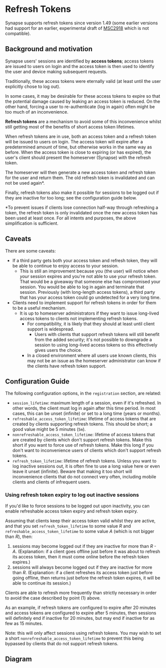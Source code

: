 # Refresh Tokens

Synapse supports refresh tokens since version 1.49 (some earlier versions had support for an earlier, experimental draft of [MSC2918] which is not compatible).


[MSC2918]: https://github.com/matrix-org/matrix-doc/blob/main/proposals/2918-refreshtokens.md#msc2918-refresh-tokens


## Background and motivation

Synapse users' sessions are identified by **access tokens**; access tokens are
issued to users on login and the access token is then used to identify the user
and device making subsequent requests.

Traditionally, these access tokens were eternally valid (at least until the user
explicitly chose to log out).

In some cases, it may be desirable for these access tokens to expire so that the
potential damage caused by leaking an access token is reduced.
On the other hand, forcing a user to re-authenticate (log in again) often might
be too much of an inconvenience.

**Refresh tokens** are a mechanism to avoid some of this inconvenience whilst
still getting most of the benefits of short access token lifetimes.

When refresh tokens are in use, both an access token and a refresh token will be
issued to users on login. The access token will expire after a predetermined amount
of time, but otherwise works in the same way as before. When the access token is
close to expiring (or has expired), the user's client should present the homeserver
(Synapse) with the refresh token.

The homeserver will then generate a new access token and refresh token for the user
and return them. The old refresh token is invalidated and can not be used again*.

Finally, refresh tokens also make it possible for sessions to be logged out if they
are inactive for too long; see the configuration guide below.


*To prevent issues if clients lose connection half-way through refreshing a token,
the refresh token is only invalidated once the new access token has been used at
least once. For all intents and purposes, the above simplification is sufficient.


## Caveats

There are some caveats:

* If a third party gets both your access token and refresh token, they will be able to
  continue to enjoy access to your session.
  * This is still an improvement because you (the user) will notice when *your*
    session expires and you're not able to use your refresh token.
    That would be a giveaway that someone else has compromised your session.
    You would be able to log in again and terminate that session.
    Previously (with long-length access tokens), a third party that has your access
    token could go undetected for a very long time.
* Clients need to implement support for refresh tokens in order for them to be a
  useful mechanism.
  * It is up to homeserver administrators if they want to issue long-lived access
    tokens to clients not implementing refresh tokens.
    * For compatibility, it is likely that they should at least until client support
      is widespread.
      * Users with clients that support refresh tokens will still benefit from the
        added security; it's not possible to downgrade a session to using long-lived
        access tokens so this effectively gives users the choice.
    * In a closed environment where all users use known clients, this may not be
      an issue as the homeserver administrator can know if the clients have refresh
      token support.


## Configuration Guide

The following configuration options, in the `registration` section, are related:

* `session_lifetime`: maximum length of a session, even if it's refreshed.
  In other words, the client must log in again after this time period.
  In most cases, this can be unset (infinite) or set to a long time (years or months).
* `refreshable_access_token_lifetime`: lifetime of access tokens that are created
  by clients supporting refresh tokens.
  This should be short; a good value might be 5 minutes (`5m`).
* `nonrefreshable_access_token_lifetime`: lifetime of access tokens that are created
  by clients which don't support refresh tokens.
  Make this short if you want to force use of refresh tokens.
  Make this long if you don't want to inconvenience users of clients which don't
  support refresh tokens.
* `refresh_token_lifetime`: lifetime of refresh tokens.
  Unless you want to log inactive sessions out, it is often fine to use a long
  value here or even leave it unset (infinite).
  Beware that making it too short will inconvenience clients that do not connect
  very often, including mobile clients and clients of infrequent users.


### Using refresh token expiry to log out inactive sessions

If you'd like to force sessions to be logged out upon inactivity, you can enable
refreshable access token expiry and refresh token expiry.

Assuming that clients keep their access token valid whilst they are active, and
that you set `refresh_token_lifetime` to some value *R* and
`refreshable_access_token_lifetime` to some value *A* (which is not bigger than *R*),
then:
 1. sessions may become logged out if they are inactive for more than *R - A*.
    (Explanation: if a client goes offline just before it was about to refresh its
    access token, then it must come online before the refresh token expires.)
 2. sessions will always become logged out if they are inactive for more than *R*.
    (Explanation: if a client refreshes its access token just before going offline,
    then returns just before the refresh token expires, it will be able to continue
    its session.)

Clients are able to refresh more frequently than strictly necessary in order to
avoid the case described by point (1) above.

As an example, if refresh tokens are configured to expire after 20 minutes and
access tokens are configured to expire after 5 minutes, then sessions will definitely
end if inactive for 20 minutes, but may end if inactive for as few as 15 minutes.


Note: this will only affect sessions using refresh tokens. You may wish to
set a short `nonrefreshable_access_token_lifetime` to prevent this being bypassed
by clients that do not support refresh tokens.


## Diagram


